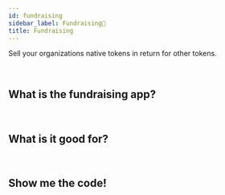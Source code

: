 ```yaml
---
id: fundraising
sidebar_label: Fundraising🧧
title: Fundraising
---
```


Sell your organizations native tokens in return for other tokens.

<br>

## What is the fundraising app?

<br>

## What is it good for?

<br>

## Show me the code!

<br>


